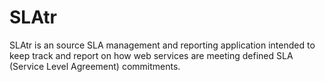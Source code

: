 SLAtr
=====

SLAtr is an source SLA management and reporting application intended to keep track and report on how web services are meeting defined SLA (Service Level Agreement) commitments.
